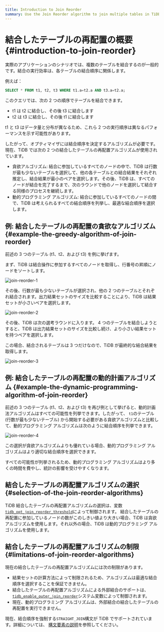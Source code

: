 ```yaml
---
title: Introduction to Join Reorder
summary: Use the Join Reorder algorithm to join multiple tables in TiDB.
---
```


# 結合したテーブルの再配置の概要 {#introduction-to-join-reorder}

実際のアプリケーションのシナリオでは、複数のテーブルを結合するのが一般的です。結合の実行効率は、各テーブルの結合順序に関係します。

例えば：


```sql
SELECT * FROM t1, t2, t3 WHERE t1.a=t2.a AND t3.a=t2.a;
```

このクエリでは、次の 2 つの順序でテーブルを結合できます。

-   t1 は t2 に結合し、その後 t3 に結合します
-   t2 は t3 に結合し、その後 t1 に結合します

t1 と t3 はデータ量と分布が異なるため、これら 2 つの実行順序は異なるパフォーマンスを示す可能性があります。

したがって、オプティマイザには結合順序を決定するアルゴリズムが必要です。現在、TiDB では次の 2 つの結合したテーブルの再配置アルゴリズムが使用されています。

-   貪欲アルゴリズム: 結合に参加しているすべてのノードの中で、TiDB は行数が最も少ないテーブルを選択して、他の各テーブルとの結合結果をそれぞれ推定し、結合結果が最小のペアを選択します。その後、TiDB は、すべてのノードが結合を完了するまで、次のラウンドで他のノードを選択して結合する同様のプロセスを継続します。
-   動的プログラミング アルゴリズム: 結合に参加しているすべてのノードの間で、TiDB は考えられるすべての結合順序を列挙し、最適な結合順序を選択します。

## 例: 結合したテーブルの再配置の貪欲なアルゴリズム {#example-the-greedy-algorithm-of-join-reorder}

前述の 3 つのテーブル (t1、t2、および t3) を例に挙げます。

まず、TiDB は結合操作に参加するすべてのノードを取得し、行番号の昇順にノードをソートします。

![join-reorder-1](https://docs-download.pingcap.com/media/images/docs/join-reorder-1.png)

その後、行数が最も少ないテーブルが選択され、他の 2 つのテーブルとそれぞれ結合されます。出力結果セットのサイズを比較することにより、TiDB は結果セットが小さいペアを選択します。

![join-reorder-2](https://docs-download.pingcap.com/media/images/docs/join-reorder-2.png)

その後、TiDB は次の選考ラウンドに入ります。 4 つのテーブルを結合しようとすると、TiDB は出力結果セットのサイズを比較し続け、より小さい結果セットを持つペアを選択します。

この場合、結合されるテーブルは 3 つだけなので、TiDB が最終的な結合結果を取得します。

![join-reorder-3](https://docs-download.pingcap.com/media/images/docs/join-reorder-3.png)

## 例: 結合したテーブルの再配置の動的計画アルゴリズム {#example-the-dynamic-programming-algorithm-of-join-reorder}

前述の 3 つのテーブル (t1、t2、および t3) を再び例として挙げると、動的計画法アルゴリズムはすべての可能性を列挙できます。したがって、 `t1`のテーブル (行数が最も少ないテーブル) から開始する必要がある貪欲アルゴリズムと比較して、動的プログラミング アルゴリズムは次のように結合順序を列挙できます。

![join-reorder-4](https://docs-download.pingcap.com/media/images/docs/join-reorder-4.png)

この選択が貪欲アルゴリズムよりも優れている場合、動的プログラミング アルゴリズムはより適切な結合順序を選択できます。

すべての可能性が列挙されるため、動的プログラミング アルゴリズムはより多くの時間を費やし、統計の影響を受けやすくなります。

## 結合したテーブルの再配置アルゴリズムの選択 {#selection-of-the-join-reorder-algorithms}

TiDB 結合したテーブルの再配置アルゴリズムの選択は、変数[`tidb_opt_join_reorder_threshold`](/system-variables.md#tidb_opt_join_reorder_threshold)によって制御されます。 結合したテーブルの再配置に参加しているノードの数がこのしきい値より大きい場合、TiDB は貪欲アルゴリズムを使用します。それ以外の場合、TiDB は動的プログラミング アルゴリズムを使用します。

## 結合したテーブルの再配置アルゴリズムの制限 {#limitations-of-join-reorder-algorithms}

現在の結合したテーブルの再配置アルゴリズムには次の制限があります。

-   結果セットの計算方法によって制限されるため、アルゴリズムは最適な結合順序を選択することを保証できません。
-   結合したテーブルの再配置アルゴリズムによる外部結合のサポートは、 [`tidb_enable_outer_join_reorder`](/system-variables.md#tidb_enable_outer_join_reorder-new-in-v610)システム変数によって制御されます。
-   現在、動的プログラミング アルゴリズムは、外部結合の結合したテーブルの再配置を実行できません。

現在、結合順序を強制する`STRAIGHT_JOIN`構文が TiDB でサポートされています。詳細については、 [構文要素の説明](/sql-statements/sql-statement-select.md#description-of-the-syntax-elements)を参照してください。
